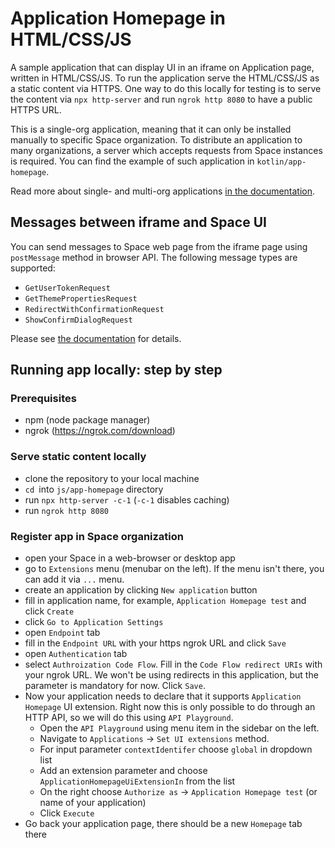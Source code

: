 # Application Homepage in HTML/CSS/JS

A sample application that can display UI in an iframe on Application page, written in HTML/CSS/JS. To run the
application serve the HTML/CSS/JS as a static content via HTTPS. One way to do this locally for testing is to serve
the content via `npx http-server` and run `ngrok http 8080` to have a public HTTPS URL.

This is a single-org application, meaning that it can only be installed manually to specific Space organization. To
distribute an application to many organizations, a server which accepts requests from Space instances is required.
You can find the example of such application in `kotlin/app-homepage`.

Read more about single- and multi-org
applications [in the documentation](https://www.jetbrains.com/help/space/distribute-your-application.html).

## Messages between iframe and Space UI

You can send messages to Space web page from the iframe page using `postMessage` method in browser API. The
following message types are supported:

- `GetUserTokenRequest`
- `GetThemePropertiesRequest`
- `RedirectWithConfirmationRequest`
- `ShowConfirmDialogRequest`

Please see [the documentation](https://www.jetbrains.com/help/space/application-homepage.html#communication-between-space-and-iframe)
for details.

## Running app locally: step by step

### Prerequisites

- npm (node package manager)
- ngrok (https://ngrok.com/download)

### Serve static content locally

- clone the repository to your local machine
- `cd `into `js/app-homepage` directory
- run `npx http-server -c-1` (`-c-1` disables caching)
- run `ngrok http 8080`

### Register app in Space organization

- open your Space in a web-browser or desktop app
- go to `Extensions` menu (menubar on the left). If the menu isn't there, you can add it via `...` menu.
- create an application by clicking `New application` button
- fill in application name, for example, `Application Homepage test` and click `Create`
- click `Go to Application Settings`
- open `Endpoint` tab
- fill in the `Endpoint URL` with your https ngrok URL and click `Save`
- open `Authentication` tab
- select `Authroization Code Flow`. Fill in the `Code Flow redirect URIs` with your
  ngrok URL. We won't be using redirects in this application, but the parameter is mandatory for now. Click `Save`.
- Now your application needs to declare that it supports `Application Homepage` UI extension. Right now this is only
  possible to do through an HTTP API, so we will do this using `API Playground`.
    - Open the `API Playground` using menu item in the sidebar on the left.
    - Navigate to `Applications` -> `Set UI extensions` method.
    - For input parameter `contextIdentifer` choose `global` in dropdown list
    - Add an extension parameter and choose `ApplicationHomepageUiExtensionIn` from the list
    - On the right choose `Authorize as` -> `Application Homepage test` (or name of your application)
    - Click `Execute`
- Go back your application page, there should be a new `Homepage` tab there